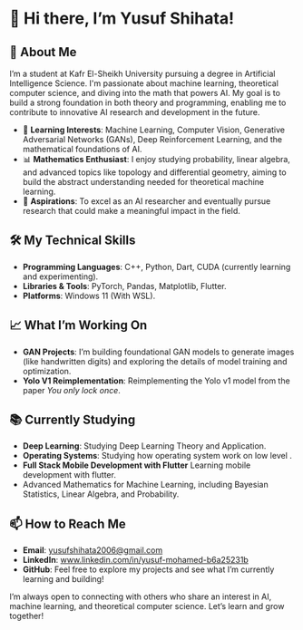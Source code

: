 # 👋 Hi there, I’m **Yusuf Shihata**!

## 🚀 About Me

I’m a student at Kafr El-Sheikh University pursuing a degree in Artificial Intelligence Science. I'm passionate about machine learning, theoretical computer science, and diving into the math that powers AI. My goal is to build a strong foundation in both theory and programming, enabling me to contribute to innovative AI research and development in the future.

- 🧠 **Learning Interests**: Machine Learning, Computer Vision, Generative Adversarial Networks (GANs), Deep Reinforcement Learning, and the mathematical foundations of AI.
- 📊 **Mathematics Enthusiast**: I enjoy studying probability, linear algebra, and advanced topics like topology and differential geometry, aiming to build the abstract understanding needed for theoretical machine learning.
- 🎯 **Aspirations**: To excel as an AI researcher and eventually pursue research that could make a meaningful impact in the field.

## 🛠️ My Technical Skills

- **Programming Languages**: C++, Python, Dart, CUDA (currently learning and experimenting).
- **Libraries & Tools**: PyTorch, Pandas, Matplotlib, Flutter.
- **Platforms**: Windows 11 (With WSL).

## 📈 What I’m Working On

- **GAN Projects**: I’m building foundational GAN models to generate images (like handwritten digits) and exploring the details of model training and optimization.
- **Yolo V1 Reimplementation**: Reimplementing the Yolo v1 model from the paper *You only lock once*.

## 📚 Currently Studying

- **Deep Learning**: Studying Deep Learning Theory and Application.
- **Operating Systems**: Studying how operating system work on low level .
- **Full Stack Mobile Development with Flutter** Learning mobile development with flutter.
- Advanced Mathematics for Machine Learning, including Bayesian Statistics, Linear Algebra, and Probability.

## 📫 How to Reach Me

- **Email**: yusufshihata2006@gmail.com
- **LinkedIn**: www.linkedin.com/in/yusuf-mohamed-b6a25231b
- **GitHub**: Feel free to explore my projects and see what I’m currently learning and building!

I’m always open to connecting with others who share an interest in AI, machine learning, and theoretical computer science. Let’s learn and grow together!
